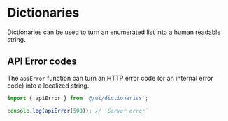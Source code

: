 # Dictionaries

Dictionaries can be used to turn an enumerated list into a human readable string.

## API Error codes

The `apiError` function can turn an HTTP error code (or an internal error code) into a localized string.

```ts
import { apiError } from '@/ui/dictionaries';

console.log(apiError(500)); // 'Server error`
```
